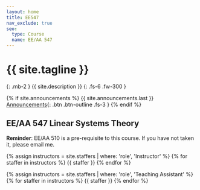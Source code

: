 ```yaml
---
layout: home
title: EE547
nav_exclude: true
seo:
  type: Course
  name: EE/AA 547
---
```


# {{ site.tagline }}
{: .mb-2 }
{{ site.description }}
{: .fs-6 .fw-300 }

{% if site.announcements %}
{{ site.announcements.last }}
[Announcements](announcements.md){: .btn .btn-outline .fs-3 }
{% endif %}

## EE/AA 547 Linear Systems Theory

**Reminder**: EE/AA 510 is a pre-requisite to this course. If you have not taken it, please email me.

{% assign instructors = site.staffers | where: 'role', 'Instructor' %}
{% for staffer in instructors %}
{{ staffer }}
{% endfor %}

{% assign instructors = site.staffers | where: 'role', 'Teaching Assistant' %}
{% for staffer in instructors %}
{{ staffer }}
{% endfor %}


